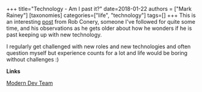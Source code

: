 +++
title="Technology - Am I past it?"
date=2018-01-22
authors = ["Mark Rainey"]
[taxonomies]
categories=["life", "technology"]
tags=[]
+++
This is an interesting [post](https://rob.conery.io/2018/01/22/the-modern-dev-team/) from Rob Conery, someone I've followed for quite some time, and his observations as he gets older about how he wonders if he is past keeping up with new technology.
<!-- more -->

I regularly get challenged with new roles and new technologies and often question myself but experience counts for a lot and life would  be boring without challenges :)

__Links__

[Modern Dev Team](https://rob.conery.io/2018/01/22/the-modern-dev-team/)
